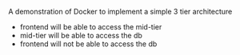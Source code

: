 A demonstration of Docker to implement a simple 3 tier architecture

* frontend will be able to access the mid-tier
* mid-tier will be able to access the db
* frontend will not be able to access the db